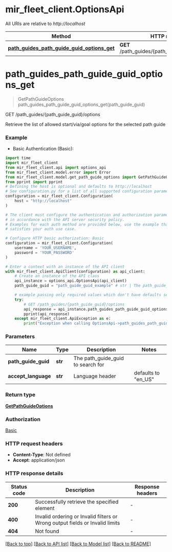 # mir_fleet_client.OptionsApi

All URIs are relative to *http://localhost*

Method | HTTP request | Description
------------- | ------------- | -------------
[**path_guides_path_guide_guid_options_get**](OptionsApi.md#path_guides_path_guide_guid_options_get) | **GET** /path_guides/{path_guide_guid}/options | GET /path_guides/{path_guide_guid}/options


# **path_guides_path_guide_guid_options_get**
> GetPathGuideOptions path_guides_path_guide_guid_options_get(path_guide_guid)

GET /path_guides/{path_guide_guid}/options

Retrieve the list of allowed start/via/goal options for the selected path guide

### Example

* Basic Authentication (Basic):

```python
import time
import mir_fleet_client
from mir_fleet_client.api import options_api
from mir_fleet_client.model.error import Error
from mir_fleet_client.model.get_path_guide_options import GetPathGuideOptions
from pprint import pprint
# Defining the host is optional and defaults to http://localhost
# See configuration.py for a list of all supported configuration parameters.
configuration = mir_fleet_client.Configuration(
    host = "http://localhost"
)

# The client must configure the authentication and authorization parameters
# in accordance with the API server security policy.
# Examples for each auth method are provided below, use the example that
# satisfies your auth use case.

# Configure HTTP basic authorization: Basic
configuration = mir_fleet_client.Configuration(
    username = 'YOUR_USERNAME',
    password = 'YOUR_PASSWORD'
)

# Enter a context with an instance of the API client
with mir_fleet_client.ApiClient(configuration) as api_client:
    # Create an instance of the API class
    api_instance = options_api.OptionsApi(api_client)
    path_guide_guid = "path_guide_guid_example" # str | The path_guide_guid to search for

    # example passing only required values which don't have defaults set
    try:
        # GET /path_guides/{path_guide_guid}/options
        api_response = api_instance.path_guides_path_guide_guid_options_get(path_guide_guid)
        pprint(api_response)
    except mir_fleet_client.ApiException as e:
        print("Exception when calling OptionsApi->path_guides_path_guide_guid_options_get: %s\n" % e)
```


### Parameters

Name | Type | Description  | Notes
------------- | ------------- | ------------- | -------------
 **path_guide_guid** | **str**| The path_guide_guid to search for |
 **accept_language** | **str**| Language header | defaults to "en_US"

### Return type

[**GetPathGuideOptions**](GetPathGuideOptions.md)

### Authorization

[Basic](../README.md#Basic)

### HTTP request headers

 - **Content-Type**: Not defined
 - **Accept**: application/json


### HTTP response details

| Status code | Description | Response headers |
|-------------|-------------|------------------|
**200** | Successfully retrieve the specified element |  -  |
**400** | Invalid ordering or Invalid filters or Wrong output fields or Invalid limits |  -  |
**404** | Not found |  -  |

[[Back to top]](#) [[Back to API list]](../README.md#documentation-for-api-endpoints) [[Back to Model list]](../README.md#documentation-for-models) [[Back to README]](../README.md)

